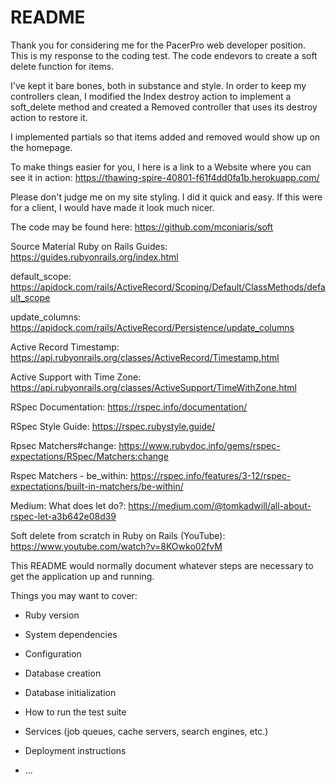 # README

Thank you for considering me for the PacerPro web developer position. This is my response to the coding test. The code endevors to create a soft delete function for items. 

I've kept it bare bones, both in substance and style. In order to keep my controllers clean, I modified the Index destroy action to implement a soft_delete method and created a Removed controller that uses its destroy action to restore it.

I implemented partials so that items added and removed would show up on the homepage.

To make things easier for you, I here is a link to a Website where you can see it in action: https://thawing-spire-40801-f61f4dd0fa1b.herokuapp.com/

Please don't judge me on my site styling. I did it quick and easy. If this were for a client, I would have made it look much nicer.



The code may be found here: https://github.com/mconiaris/soft

Source Material
Ruby on Rails Guides: https://guides.rubyonrails.org/index.html

default_scope: https://apidock.com/rails/ActiveRecord/Scoping/Default/ClassMethods/default_scope

update_columns: https://apidock.com/rails/ActiveRecord/Persistence/update_columns

Active Record Timestamp: https://api.rubyonrails.org/classes/ActiveRecord/Timestamp.html

Active Support with Time Zone: https://api.rubyonrails.org/classes/ActiveSupport/TimeWithZone.html

RSpec Documentation: https://rspec.info/documentation/

RSpec Style Guide: https://rspec.rubystyle.guide/

Rpsec Matchers#change: https://www.rubydoc.info/gems/rspec-expectations/RSpec/Matchers:change

Rspec Matchers - be_within: https://rspec.info/features/3-12/rspec-expectations/built-in-matchers/be-within/

Medium: What does let do?: https://medium.com/@tomkadwill/all-about-rspec-let-a3b642e08d39

Soft delete from scratch in Ruby on Rails (YouTube): https://www.youtube.com/watch?v=8KOwko02fvM

This README would normally document whatever steps are necessary to get the
application up and running.

Things you may want to cover:

* Ruby version

* System dependencies

* Configuration

* Database creation

* Database initialization

* How to run the test suite

* Services (job queues, cache servers, search engines, etc.)

* Deployment instructions

* ...
